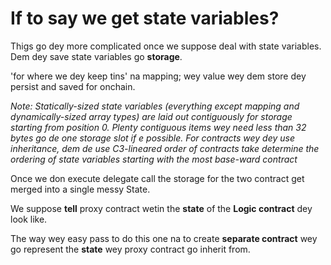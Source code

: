 # If to say we get state variables?

Thigs go dey more complicated once we suppose deal with state variables.  Dem dey save state variables go **storage**.

'for where we dey keep tins' na mapping; wey value wey dem store dey persist and saved for onchain.

_Note: Statically-sized state variables (everything except mapping and dynamically-sized array types) are laid out contiguously for storage starting from position 0. Plenty contiguous items wey need less than 32 bytes go de one storage slot if e possible. For contracts wey dey use inheritance, dem de use C3-lineared order of contracts take determine the ordering of state variables starting with the most base-ward contract_

Once we don execute delegate call the storage for the two contract get merged into a single messy State.

We suppose **tell** proxy contract wetin the **state** of the **Logic contract** dey look like.

The way wey easy pass to do this one na to create **separate contract** wey go represent the **state** wey proxy contract go inherit from.
